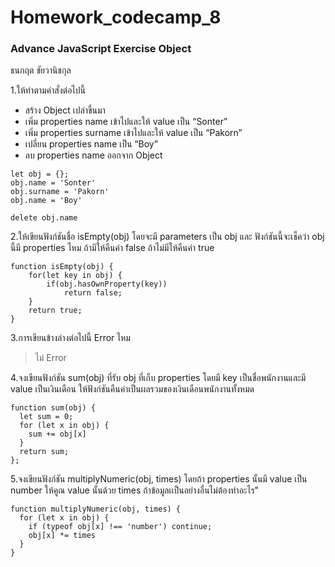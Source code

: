 # Homework_codecamp_8
### Advance JavaScript Exercise Object
ธนกฤต ชัยวานิชกุล

1.ให้ทำตามคำสั่งต่อไปนี้
- สร้าง Object เปล่าขึ้นมา
- เพิ่ม properties name เข้าไปและให้ value เป็น “Sonter”
- เพิ่ม properties surname เข้าไปและให้ value เป็น “Pakorn”
- เปลี่ยน properties name เป็น “Boy”
- ลบ properties name ออกจาก Object
```
let obj = {};
obj.name = 'Sonter'
obj.surname = 'Pakorn'
obj.name = 'Boy'

delete obj.name
```

2.ให้เขียนฟังก์ชันชื่อ isEmpty(obj) โดยจะมี parameters เป็น obj และ ฟังก์ชันนี้จะเช็คว่า obj นี้มี properties ไหม 
ถ้ามีให้คืนค่า false ถ้าไม่มีให้คืนค่า true
```
function isEmpty(obj) {
    for(let key in obj) {
        if(obj.hasOwnProperty(key))
            return false;
    }
    return true;
}
```

3.การเขียนข้างล่างต่อไปนี้ Error ไหม
> ไม่ Error

4.จงเขียนฟังก์ชัน sum(obj) ที่รับ obj ที่เก็บ properties โดยมี key เป็นชื่อพนักงานและมี value เป็นเงินเดือน 
ให้ฟังก์ชันคืนค่าเป็นผลรวมของเงินเดือนพนักงานทั้งหมด
```
function sum(obj) {
  let sum = 0;
  for (let x in obj) {
    sum += obj[x]
  }
  return sum;
};
```

5.จงเขียนฟังก์ชัน multiplyNumeric(obj, times) โดยถ้า properties นั้นมี value เป็น number 
ให้คูณ value นั้นด้วย times ถ้าข้อมูลเเป็นอย่างอื่นไม่ต้องทำอะไร"
```
function multiplyNumeric(obj, times) {
  for (let x in obj) {
    if (typeof obj[x] !== 'number') continue; 
    obj[x] *= times
  }
}
```

